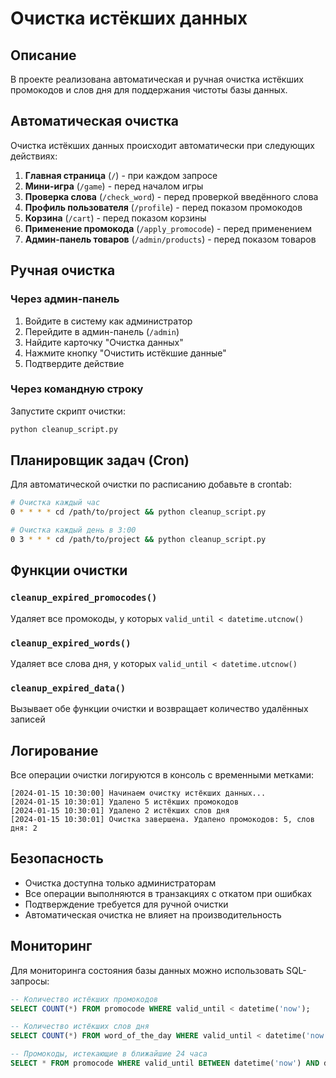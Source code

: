 # Очистка истёкших данных

## Описание

В проекте реализована автоматическая и ручная очистка истёкших промокодов и слов дня для поддержания чистоты базы данных.

## Автоматическая очистка

Очистка истёкших данных происходит автоматически при следующих действиях:

1. **Главная страница** (`/`) - при каждом запросе
2. **Мини-игра** (`/game`) - перед началом игры
3. **Проверка слова** (`/check_word`) - перед проверкой введённого слова
4. **Профиль пользователя** (`/profile`) - перед показом промокодов
5. **Корзина** (`/cart`) - перед показом корзины
6. **Применение промокода** (`/apply_promocode`) - перед применением
7. **Админ-панель товаров** (`/admin/products`) - перед показом товаров

## Ручная очистка

### Через админ-панель

1. Войдите в систему как администратор
2. Перейдите в админ-панель (`/admin`)
3. Найдите карточку "Очистка данных"
4. Нажмите кнопку "Очистить истёкшие данные"
5. Подтвердите действие

### Через командную строку

Запустите скрипт очистки:

```bash
python cleanup_script.py
```

## Планировщик задач (Cron)

Для автоматической очистки по расписанию добавьте в crontab:

```bash
# Очистка каждый час
0 * * * * cd /path/to/project && python cleanup_script.py

# Очистка каждый день в 3:00
0 3 * * * cd /path/to/project && python cleanup_script.py
```

## Функции очистки

### `cleanup_expired_promocodes()`
Удаляет все промокоды, у которых `valid_until < datetime.utcnow()`

### `cleanup_expired_words()`
Удаляет все слова дня, у которых `valid_until < datetime.utcnow()`

### `cleanup_expired_data()`
Вызывает обе функции очистки и возвращает количество удалённых записей

## Логирование

Все операции очистки логируются в консоль с временными метками:

```
[2024-01-15 10:30:00] Начинаем очистку истёкших данных...
[2024-01-15 10:30:01] Удалено 5 истёкших промокодов
[2024-01-15 10:30:01] Удалено 2 истёкших слов дня
[2024-01-15 10:30:01] Очистка завершена. Удалено промокодов: 5, слов дня: 2
```

## Безопасность

- Очистка доступна только администраторам
- Все операции выполняются в транзакциях с откатом при ошибках
- Подтверждение требуется для ручной очистки
- Автоматическая очистка не влияет на производительность

## Мониторинг

Для мониторинга состояния базы данных можно использовать SQL-запросы:

```sql
-- Количество истёкших промокодов
SELECT COUNT(*) FROM promocode WHERE valid_until < datetime('now');

-- Количество истёкших слов дня
SELECT COUNT(*) FROM word_of_the_day WHERE valid_until < datetime('now');

-- Промокоды, истекающие в ближайшие 24 часа
SELECT * FROM promocode WHERE valid_until BETWEEN datetime('now') AND datetime('now', '+1 day');
``` 